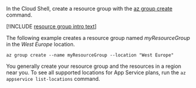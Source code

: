 In the Cloud Shell, create a resource group with the [az group create](/cli/azure/group#create) command.

[!INCLUDE [resource group intro text](resource-group.md)]

The following example creates a resource group named *myResourceGroup* in the *West Europe* location.

```azurecli-interactive
az group create --name myResourceGroup --location "West Europe"
```

You generally create your resource group and the resources in a region near you. To see all supported locations for App Service plans, run the `az appservice list-locations` command.